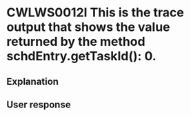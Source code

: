 # CWLWS0012I This is the trace output that shows the value returned by the method schdEntry.getTaskId(): 0.

## Explanation

## User response